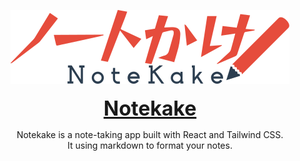 <p align='center'>
  <img src='./src/assets/logo/logo-long-dark.svg' alt='Notekake' style='max-height: 150px;'>
  <br/><br/>
  <a href='https://notekake.vercel.app/' style='font-weight: bold; font-size: 2rem;' target='_blank'>Notekake</a>
  <p align='center'>
    Notekake is a note-taking app built with React and Tailwind CSS.
    <br/>
    It using markdown to format your notes.
  </p>
</p
